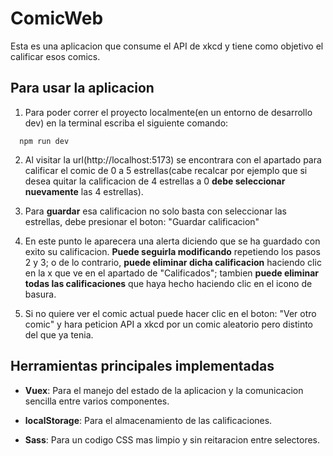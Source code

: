# ComicWeb
Esta es una aplicacion que consume el API de xkcd y tiene como objetivo el calificar esos comics.

## Para usar la aplicacion
1. Para poder correr el proyecto localmente(en un entorno de desarrollo dev) en la terminal escriba el siguiente comando:

````shell
  npm run dev
````

2. Al visitar la url(http://localhost:5173) se encontrara con el apartado para calificar el comic de 0 a 5 estrellas(cabe recalcar por ejemplo que si desea quitar la calificacion de 4 estrellas a 0 **debe seleccionar nuevamente** las 4 estrellas).

3. Para **guardar** esa calificacion no solo basta con seleccionar las estrellas, debe presionar el boton: "Guardar calificacion"

4. En este punto le aparecera una alerta diciendo que se ha guardado con exito su calificacion. **Puede seguirla modificando** repetiendo los pasos 2 y 3; o de lo contrario, **puede eliminar dicha calificacion** haciendo clic en la x que ve en el apartado de "Calificados"; tambien **puede eliminar todas las calificaciones** que haya hecho haciendo clic en el icono de basura.

5. Si no quiere ver el comic actual puede hacer clic en el boton: "Ver otro comic" y hara peticion API a xkcd por un comic aleatorio pero distinto del que ya tenia.

## Herramientas principales implementadas
* **Vuex**: Para el manejo del estado de la aplicacion y la comunicacion sencilla entre varios componentes.

* **localStorage**: Para el almacenamiento de las calificaciones.

* **Sass**: Para un codigo CSS mas limpio y sin reitaracion entre selectores.
